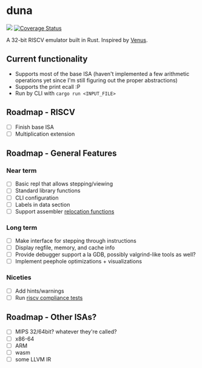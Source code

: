 # duna
![](https://github.com/noloerino/duna/workflows/Rust/badge.svg)
[![Coverage Status](https://coveralls.io/repos/github/noloerino/duna/badge.svg?branch=master)](https://coveralls.io/github/noloerino/duna?branch=master)

A 32-bit RISCV emulator built in Rust. Inspired by [Venus](https://github.com/ThaumicMekanism/venus).

## Current functionality
- Supports most of the base ISA (haven't implemented a few arithmetic operations yet since I'm still
figuring out the proper abstractions)
- Supports the print ecall :P
- Run by CLI with `cargo run <INPUT_FILE>`

## Roadmap - RISCV
- [ ] Finish base ISA
- [ ] Multiplication extension

## Roadmap - General Features
### Near term
- [ ] Basic repl that allows stepping/viewing
- [ ] Standard library functions
- [ ] CLI configuration
- [ ] Labels in data section
- [ ] Support assembler [relocation functions](https://github.com/riscv/riscv-asm-manual/blob/master/riscv-asm.md#assembler-relocation-functions)

### Long term
- [ ] Make interface for stepping through instructions
- [ ] Display regfile, memory, and cache info
- [ ] Provide debugger support a la GDB, possibly valgrind-like tools as well?
- [ ] Implement peephole optimizations + visualizations

### Niceties
- [ ] Add hints/warnings
- [ ] Run [riscv compliance tests](https://github.com/riscv/riscv-compliance)

## Roadmap - Other ISAs?
- [ ] MIPS 32/64bit? whatever they're called?
- [ ] x86-64
- [ ] ARM
- [ ] wasm
- [ ] some LLVM IR
